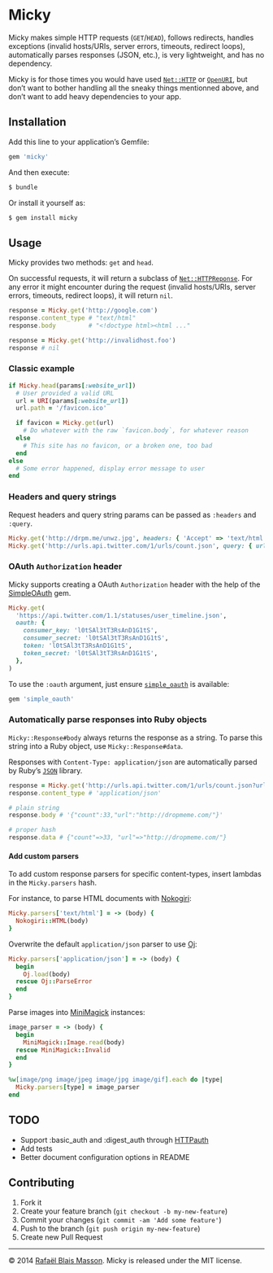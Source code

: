 # Micky

Micky makes simple HTTP requests (`GET`/`HEAD`), follows redirects, handles
exceptions (invalid hosts/URIs, server errors, timeouts, redirect loops),
automatically parses responses (JSON, etc.), is very lightweight, and has no
dependency.

Micky is for those times you would have used
[`Net::HTTP`](http://ruby-doc.org/stdlib/libdoc/net/http/rdoc/Net/HTTP.html‎)
or [`OpenURI`](http://ruby-doc.org/stdlib/libdoc/open-uri/rdoc/OpenURI.html),
but don’t want to bother handling all the sneaky things mentionned above, and
don’t want to add heavy dependencies to your app.

## Installation

Add this line to your application’s Gemfile:

```ruby
gem 'micky'
```

And then execute:

```sh
$ bundle
```

Or install it yourself as:

```sh
$ gem install micky
```

## Usage

Micky provides two methods: `get` and `head`.

On successful requests, it will return a subclass of
[`Net::HTTPReponse`](http://ruby-doc.org/stdlib/libdoc/net/http/rdoc/Net/HTTPResponse.html).
For any error it might encounter during the request (invalid hosts/URIs,
server errors, timeouts, redirect loops), it will return `nil`.

```ruby
response = Micky.get('http://google.com')
response.content_type # "text/html"
response.body         # "<!doctype html><html ..."

response = Micky.get('http://invalidhost.foo')
response # nil
```

### Classic example

```ruby
if Micky.head(params[:website_url])
  # User provided a valid URL
  url = URI(params[:website_url])
  url.path = '/favicon.ico'

  if favicon = Micky.get(url)
    # Do whatever with the raw `favicon.body`, for whatever reason
  else
    # This site has no favicon, or a broken one, too bad
  end
else
  # Some error happened, display error message to user
end
```

### Headers and query strings

Request headers and query string params can be passed as `:headers` and `:query`.

```ruby
Micky.get('http://drpm.me/unwz.jpg', headers: { 'Accept' => 'text/html' })
Micky.get('http://urls.api.twitter.com/1/urls/count.json', query: { url: 'dropmeme.com' })
```

### OAuth `Authorization` header

Micky supports creating a OAuth `Authorization` header with the help of the
[SimpleOAuth](https://github.com/laserlemon/simple_oauth) gem.

```ruby
Micky.get(
  'https://api.twitter.com/1.1/statuses/user_timeline.json',
  oauth: {
    consumer_key: 'l0tSAl3tT3RsAnD1G1tS',
    consumer_secret: 'l0tSAl3tT3RsAnD1G1tS',
    token: 'l0tSAl3tT3RsAnD1G1tS',
    token_secret: 'l0tSAl3tT3RsAnD1G1tS',
  },
)
```

To use the `:oauth` argument, just ensure [`simple_oauth`](http://rubygems.org/gems/simple_oauth) is available:

```ruby
gem 'simple_oauth'
```

### Automatically parse responses into Ruby objects

`Micky::Response#body` always returns the response as a string. To parse this
string into a Ruby object, use `Micky::Response#data`.

Responses with `Content-Type: application/json` are automatically parsed by
Ruby’s [`JSON`](http://ruby-doc.org/stdlib/libdoc/json/rdoc/JSON.html) library.

```ruby
response = Micky.get('http://urls.api.twitter.com/1/urls/count.json?url=dropmeme.com')
response.content_type # 'application/json'

# plain string
response.body # '{"count":33,"url":"http://dropmeme.com/"}'

# proper hash
response.data # {"count"=>33, "url"=>"http://dropmeme.com/"}
```

#### Add custom parsers

To add custom response parsers for specific content-types, insert lambdas in
the `Micky.parsers` hash.

For instance, to parse HTML documents with [Nokogiri](http://nokogiri.org):

```ruby
Micky.parsers['text/html'] = -> (body) {
  Nokogiri::HTML(body)
}
```

Overwrite the default `application/json` parser to use
[Oj](http://github.com/ohler55/oj):

```ruby
Micky.parsers['application/json'] = -> (body) {
  begin
    Oj.load(body)
  rescue Oj::ParseError
  end
}
```

Parse images into [MiniMagick](https://github.com/minimagick/minimagick)
instances:

```ruby
image_parser = -> (body) {
  begin
    MiniMagick::Image.read(body)
  rescue MiniMagick::Invalid
  end
}

%w[image/png image/jpeg image/jpg image/gif].each do |type|
  Micky.parsers[type] = image_parser
end
```

## TODO

- Support :basic_auth and :digest_auth through [HTTPauth](https://github.com/Manfred/HTTPauth)
- Add tests
- Better document configuration options in README

## Contributing

1. Fork it
2. Create your feature branch (`git checkout -b my-new-feature`)
3. Commit your changes (`git commit -am 'Add some feature'`)
4. Push to the branch (`git push origin my-new-feature`)
5. Create new Pull Request

---

© 2014 [Rafaël Blais Masson](http://rafbm.com). Micky is released under the MIT license.
